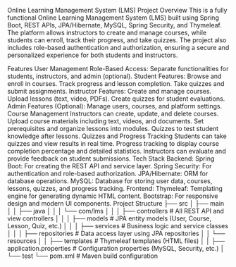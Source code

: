 Online Learning Management System (LMS)
Project Overview
This is a fully functional Online Learning Management System (LMS) built using Spring Boot, REST APIs, JPA/Hibernate, MySQL, Spring Security, and Thymeleaf. The platform allows instructors to create and manage courses, while students can enroll, track their progress, and take quizzes. The project also includes role-based authentication and authorization, ensuring a secure and personalized experience for both students and instructors.

Features
User Management
Role-Based Access: Separate functionalities for students, instructors, and admin (optional).
Student Features:
Browse and enroll in courses.
Track progress and lesson completion.
Take quizzes and submit assignments.
Instructor Features:
Create and manage courses.
Upload lessons (text, video, PDFs).
Create quizzes for student evaluations.
Admin Features (Optional):
Manage users, courses, and platform settings.
Course Management
Instructors can create, update, and delete courses.
Upload course materials including text, videos, and documents.
Set prerequisites and organize lessons into modules.
Quizzes to test student knowledge after lessons.
Quizzes and Progress Tracking
Students can take quizzes and view results in real time.
Progress tracking to display course completion percentage and detailed statistics.
Instructors can evaluate and provide feedback on student submissions.
Tech Stack
Backend:
Spring Boot: For creating the REST API and service layer.
Spring Security: For authentication and role-based authorization.
JPA/Hibernate: ORM for database operations.
MySQL: Database for storing user data, courses, lessons, quizzes, and progress tracking.
Frontend:
Thymeleaf: Templating engine for generating dynamic HTML content.
Bootstrap: For responsive design and modern UI components.
Project Structure
├── src
│   ├── main
│   │   ├── java
│   │   │   └── com/lms
│   │   │       ├── controllers  # All REST API and view controllers
│   │   │       ├── models       # JPA entity models (User, Course, Lesson, Quiz, etc.)
│   │   │       ├── services     # Business logic and service classes
│   │   │       ├── repositories # Data access layer using JPA repositories
│   │   └── resources
│   │       ├── templates               # Thymeleaf templates (HTML files)
│   │       ├── application.properties  # Configuration properties (MySQL, Security, etc.)
│   └── test
└── pom.xml                       # Maven build configuration
